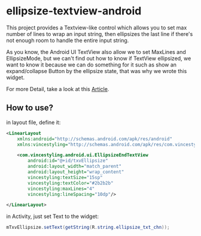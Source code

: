 ellipsize-textview-android
==========================
This project provides a Textview-like control which allows you to set max number
of lines to wrap an input string, then ellipsizes the last line if there's not
enough room to handle the entire input string.

As you know, the Android UI TextView also allow we to set MaxLines and EllipsizeMode,
but we can't find out how to know if TextView ellipsized, we want to know it because
we can do something for it such as show an expand/collapse Button by the ellipsize
state, that was why we wrote this widget.

For more Detail, take a look at this [Article](http://vincestyling.com/posts/2013/easily-to-know-and-switch-the-ellipsize-mode-of-textview-in-android.html).

## How to use?

in layout file, define it:

```xml
<LinearLayout
    xmlns:android="http://schemas.android.com/apk/res/android"
    xmlns:vincestyling="http://schemas.android.com/apk/res/com.vincestyling.android">

    <com.vincestyling.android.ui.EllipsizeEndTextView
        android:id="@+id/txvEllipsize"
        android:layout_width="match_parent"
        android:layout_height="wrap_content"
        vincestyling:textSize="15sp"
        vincestyling:textColor="#2b2b2b"
        vincestyling:maxLines="4"
        vincestyling:lineSpacing="10dp"/>

</LinearLayout>
```

in Activity, just set Text to the widget:

```java
mTxvEllipsize.setText(getString(R.string.ellipsize_txt_chn));
```

